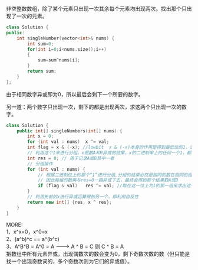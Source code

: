 非空整数数组，除了某个元素只出现一次其余每个元素均出现两次。找出那个只出现了一次的元素。

```C++
class Solution {
public:
    int singleNumber(vector<int>& nums) {
        int sum=0;
        for(int i=0;i<nums.size();i++)
        {
            sum=sum^nums[i];
        }
        return sum;
    }
};
```
由于相同数字异或即为0，所以最后会剩下一个所要的数字。  
  
另一道：两个数字只出现一次，剩下的都是出现两次，求这两个只出现一次的数字。  
```C++
class Solution {
    public int[] singleNumbers(int[] nums) {
        int x = 0;
        for (int val : nums)  x ^= val;
        int flag = x & (-x); //lowbit  x & (-x)本身的作用是得到最低位的1，说明A和B在这一位上一个是1一个是0
        // 利用这个1来进行分组，x是数A和B异或的结果，x的二进制串上的任何一个1，都能成为区分A和B的条件
        int res = 0; // 用于记录A或B其中一者
        // 分组操作
        for (int val : nums) {
            // 根据二进制位上的那个“1”进行分组,分组的结果必然是相同的数在相同的组，且还各自有一个结果数
            // 因此每组的数再与res=0一路异或下去，最终会得到那个结果数A或B
            if (flag & val)   res ^= val; //取在这一位上为1的那一组来求出这一组中含有的结果数，当然也可以是取另一组
        }
        // 利用先前的x进行异或运算得到另一个，即利用自反性
        return new int[] {res, x ^ res};
    }
}
```
MORE:    
1、x^x=0，x^0=x  
2、(a^b)^c == a^(b^c)  
3、A^B^B = A^0 = A ---> A ^ B = C 则 C ^ B = A  
把数组中所有元素异或，出现偶数次的数会变为0，剩下奇数次数的数（但只能是找一个出现奇数词的，多个奇数次则为它们的异或值）。   

